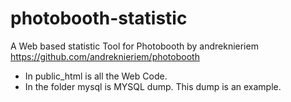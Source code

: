 # photobooth-statistic

A Web based statistic Tool for Photobooth by andreknieriem <br>
https://github.com/andreknieriem/photobooth



* In public_html is all the Web Code. <br>
* In the folder mysql is MYSQL dump. This dump is an example.







